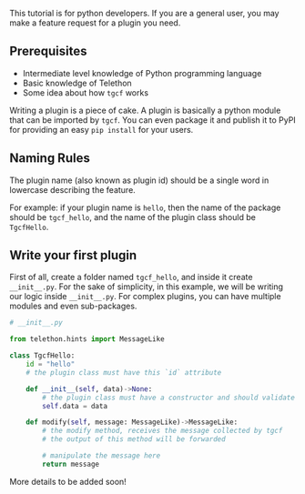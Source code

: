 This tutorial is for python developers. If you are a general user, you may make a feature request for a plugin you need.

## Prerequisites
- Intermediate level knowledge of Python programming language
- Basic knowledge of Telethon
- Some idea about how `tgcf` works


Writing a plugin is a piece of cake. A plugin is basically a python module that can be imported by `tgcf`. You can even package it and publish it to PyPI for providing an easy `pip install` for your users.

## Naming Rules

The plugin name (also known as plugin id) should be a single word in lowercase describing the feature.

For example: if your plugin name is `hello`, then the name of the package should be `tgcf_hello`, and the name of the plugin class should be `TgcfHello`.

## Write your first plugin

First of all, create a folder named `tgcf_hello`, and inside it create `__init__.py`. For the sake of simplicity, in this example, we will be writing our logic inside `__init__.py`. For complex plugins, you can have multiple modules and even sub-packages.


```python
# __init__.py

from telethon.hints import MessageLike

class TgcfHello:
    id = "hello"
    # the plugin class must have this `id` attribute

    def __init__(self, data)->None:
        # the plugin class must have a constructor and should validate data here
        self.data = data

    def modify(self, message: MessageLike)->MessageLike:
        # the modify method, receives the message collected by tgcf
        # the output of this method will be forwarded

        # manipulate the message here
        return message

```

More details to be added soon!
